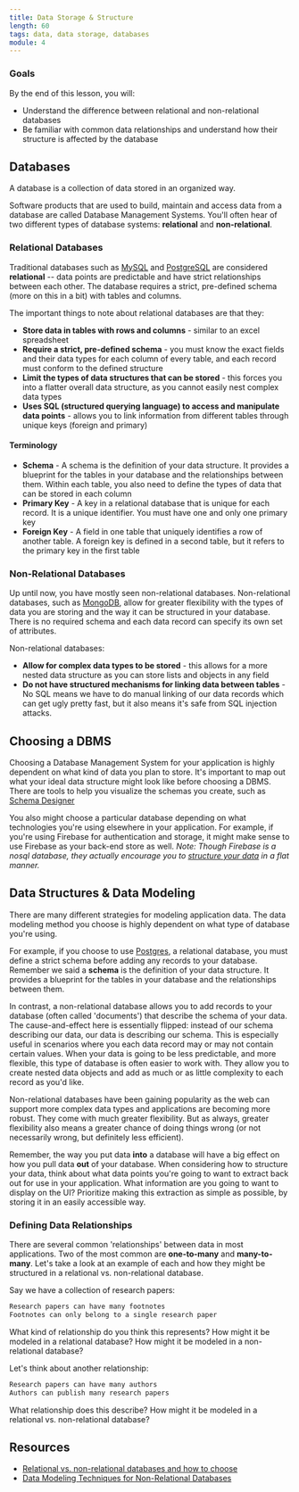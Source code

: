 ```yaml
---
title: Data Storage & Structure
length: 60
tags: data, data storage, databases
module: 4
---
```


### Goals

By the end of this lesson, you will:

* Understand the difference between relational and non-relational databases
* Be familiar with common data relationships and understand how their structure is affected by the database

## Databases

A database is a collection of data stored in an organized way.

Software products that are used to build, maintain and access data from a database are called Database Management Systems. You'll often hear of two different types of database systems: **relational** and **non-relational**. 

### Relational Databases

Traditional databases such as [MySQL](https://www.mysql.com/) and [PostgreSQL](https://www.postgresql.org/) are considered **relational** -- data points are predictable and have strict relationships between each other. The database requires a strict, pre-defined schema (more on this in a bit) with tables and columns.

The important things to note about relational databases are that they:

* **Store data in tables with rows and columns** - similar to an excel spreadsheet
* **Require a strict, pre-defined schema** - you must know the exact fields and their data types for each column of every table, and each record must conform to the defined structure
* **Limit the types of data structures that can be stored** - this forces you into a flatter overall data structure, as you cannot easily nest complex data types
* **Uses SQL (structured querying language) to access and manipulate data points** - allows you to link information from different tables through unique keys (foreign and primary)


#### Terminology

* **Schema** - A schema is the definition of your data structure. It provides a blueprint for the tables in your database and the relationships between them. Within each table, you also need to define the types of data that can be stored in each column
* **Primary Key** - A key in a relational database that is unique for each record. It is a unique identifier. You must have one and only one primary key
* **Foreign Key** - A field in one table that uniquely identifies a row of another table. A foreign key is defined in a second table, but it refers to the primary key in the first table


### Non-Relational Databases

Up until now, you have mostly seen non-relational databases. Non-relational databases, such as [MongoDB](https://www.mongodb.com/), allow for greater flexibility with the types of data you are storing and the way it can be structured in your database. There is no required schema and each data record can specify its own set of attributes.

Non-relational databases:

* **Allow for complex data types to be stored** - this allows for a more nested data structure as you can store lists and objects in any field
* **Do not have structured mechanisms for linking data between tables** - No SQL means we have to do manual linking of our data records which can get ugly pretty fast, but it also means it's safe from SQL injection attacks.


## Choosing a DBMS
Choosing a Database Management System for your application is highly dependent on what kind of data you plan to store. It's important to map out what your ideal data structure might look like before choosing a DBMS. There are tools to help you visualize the schemas you create, such as [Schema Designer](http://ondras.zarovi.cz/sql/demo/)

You also might choose a particular database depending on what technologies you're using elsewhere in your application. For example, if you're using Firebase for authentication and storage, it might make sense to use Firebase as your back-end store as well. *Note: Though Firebase is a nosql database, they actually encourage you to [structure your data](https://firebase.google.com/docs/database/web/structure-data) in a flat manner.*


## Data Structures & Data Modeling

There are many different strategies for modeling application data. The data modeling method you choose is highly dependent on what type of database you're using. 

For example, if you choose to use [Postgres](https://www.postgresql.org/), a relational database, you must define a strict schema before adding any records to your database. Remember we said a **schema** is the definition of your data structure. It provides a blueprint for the tables in your database and the relationships between them.

In contrast, a non-relational database allows you to add records to your database (often called 'documents') that describe the schema of your data. The cause-and-effect here is essentially flipped: instead of our schema describing our data, our data is describing our schema. This is especially useful in scenarios where you each data record may or may not contain certain values. When your data is going to be less predictable, and more flexible, this type of database is often easier to work with. They allow you to create nested data objects and add as much or as little complexity to each record as you'd like.

Non-relational databases have been gaining popularity as the web can support more complex data types and applications are becoming more robust. They come with much greater flexibility. But as always, greater flexibility also means a greater chance of doing things wrong (or not necessarily wrong, but definitely less efficient). 

Remember, the way you put data **into** a database will have a big effect on how you pull data **out** of your database. When considering how to structure your data, think about what data points you're going to want to extract back out for use in your application. What information are you going to want to display on the UI? Prioritize making this extraction as simple as possible, by storing it in an easily accessible way.

### Defining Data Relationships

There are several common 'relationships' between data in most applications. Two of the most common are **one-to-many** and **many-to-many**. Let's take a look at an example of each and how they might be structured in a relational vs. non-relational database.

Say we have a collection of research papers:

```bash
Research papers can have many footnotes
Footnotes can only belong to a single research paper
```

What kind of relationship do you think this represents? How might it be modeled in a relational database? How might it be modeled in a non-relational database?

Let's think about another relationship:

```bash
Research papers can have many authors
Authors can publish many research papers
```

What relationship does this describe? How might it be modeled in a relational vs. non-relational database?


## Resources

* [Relational vs. non-relational databases and how to choose](https://www.pluralsight.com/blog/software-development/relational-non-relational-databases)
* [Data Modeling Techniques for Non-Relational Databases](https://highlyscalable.wordpress.com/2012/03/01/nosql-data-modeling-techniques/)